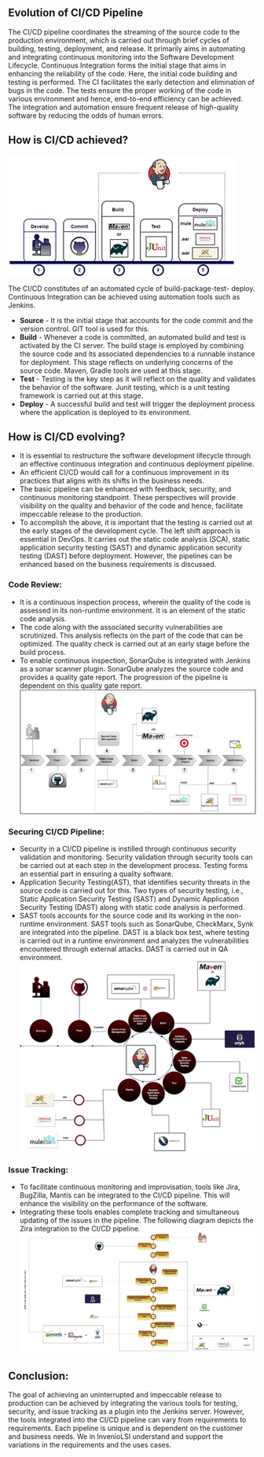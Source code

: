 
## Evolution of CI/CD Pipeline
The CI/CD pipeline coordinates the streaming of the source code to the production environment, which is carried out through brief cycles of building, testing, deployment, and release. It primarily aims in automating and integrating continuous monitoring into the Software Development Lifecycle. Continuous Integration forms the initial stage that aims in enhancing the reliability of the code. Here, the initial code building and testing is performed. The CI facilitates the early detection and elimination of bugs in the code. The tests ensure the proper working of the code in various environment and hence, end-to-end efficiency can be achieved. The integration and automation ensure frequent release of high-quality software by reducing the odds of human errors. 

## How is CI/CD achieved?
![Basic CI/CD pipeline process](docs-images/CICD-Pic1.jpg)

The CI/CD constitutes of an automated cycle of build-package-test- deploy. Continuous Integration can be achieved using automation tools such as Jenkins. 
- **Source** - It is the initial stage that accounts for the code commit and the version control. GIT tool is used for this.
- **Build** - Whenever a code is committed, an automated build and test is activated by the CI server. The build stage is employed by combining the source code and its associated dependencies to a runnable instance for deployment. This stage reflects on underlying concerns of the source code. Maven, Gradle tools are used at this stage.
- **Test** - Testing is the key step as it will reflect on the quality and validates the behavior of the software. Junit testing, which is a unit testing framework is carried out at this stage.
- **Deploy** - A successful build and test will trigger the deployment process where the application is deployed to its environment.

## How is CI/CD evolving?
- It is essential to restructure the software development lifecycle through an effective continuous integration and continuous deployment pipeline.
- An efficient CI/CD would call for a continuous improvement in its practices that aligns with its shifts in the business needs. 
- The basic pipeline can be enhanced with feedback, security, and continuous monitoring standpoint. These perspectives will provide visibility on the quality and behavior of the code and hence, facilitate impeccable release to the production. 
- To accomplish the above, it is important that the testing is carried out at the early stages of the development cycle. The left shift approach is essential in DevOps. It carries out the static code analysis (SCA), static application security testing (SAST) and dynamic application security testing (DAST) before deployment. However, the pipelines can be enhanced based on the business requirements is discussed. 

### Code Review:
- It is a continuous inspection process, wherein the quality of the code is assessed in its non-runtime environment. It is an element of the static code analysis. 
- The code along with the associated security vulnerabilities are scrutinized. This analysis reflects on the part of the code that can be optimized. The quality check is carried out at an early stage before the build process. 
- To enable continuous inspection, SonarQube is integrated with Jenkins as a sonar scanner plugin. SonarQube analyzes the source code and provides a quality gate report. The progression of the pipeline is dependent on this quality gate report.
![The following diagram shows the integration of the static code analysis factor in the pipeline.](docs-images/CICD-Pic2.jpg)

### Securing CI/CD Pipeline:
- Security in a CI/CD pipeline is instilled through continuous security validation and monitoring. Security validation through security tools can be carried out at each step in the development process. Testing forms an essential part in ensuring a quality software. 
- Application Security Testing(AST), that identifies security threats in the source code is carried out for this. Two types of security testing, i.e., Static Application Security Testing (SAST) and Dynamic Application Security Testing (DAST) along with static code analysis is performed. 
- SAST tools accounts for the source code and its working in the non-runtime environment. SAST tools such as SonarQube, CheckMarx, Synk are integrated into the pipeline. DAST is a black box test, where testing is carried out in a runtime environment and analyzes the vulnerabilities encountered through external attacks. DAST is carried out in QA environment.
![The following is an example of a secure CI/CD pipeline process.](docs-images/CICD-Pic3.jpg)

### Issue Tracking:
- To facilitate continuous monitoring and improvisation, tools like Jira, BugZilla, Mantis can be integrated to the CI/CD pipeline. This will enhance the visibility on the performance of the software. 
- Integrating these tools enables complete tracking and simultaneous updating of the issues in the pipeline. The following diagram depicts the Zira integration to the CI/CD pipeline.
![The following is an example of a issue tracking process of CI/CD pipeline.](docs-images/CICD-Pic4.jpg)

## Conclusion:
 The goal of achieving an uninterrupted and impeccable release to production can be achieved by integrating the various tools for testing, security, and issue tracking as a plugin into the Jenkins server. However, the tools integrated into the CI/CD pipeline can vary from requirements to requirements. Each pipeline is unique and is dependent on the customer and business needs. We in InvenioLSI understand and support the variations in the requirements and the uses cases.





 


